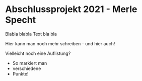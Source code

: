# Abschlussprojekt 2021 - Merle Specht

Blabla blabla Text bla bla

Hier kann man noch mehr schreiben - und hier auch!

Vielleicht noch eine Auflistung?

* So markiert man
* verschiedene
* Punkte!
